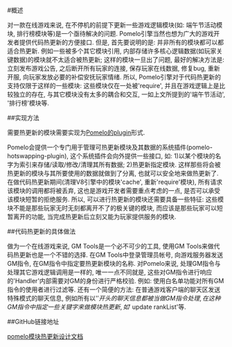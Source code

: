 #概述

对一款在线游戏来说, 在不停机的前提下更新一些游戏逻辑模块(如: 端午节活动模块, 排行榜模块等)是一个亟待解决的问题. Pomelo引擎当然也想为广大的游戏开发者提供代码热更新的方便接口. 
但是, 首先要说明的是: 并非所有的模块都可以都适合热更新. 例如一些被多个其它模块引用, 内部存储许多核心逻辑数据(如玩家关键数据)的模块就不太适合被热更新; 这样的模块一旦出了问题, 最好的解决方法是: 立刻发布游戏公告, 之后断开所有玩家的连接, 保存玩家在线数据, 修复bug, 重新开服, 向玩家发放必要的补偿安抚玩家情绪. 所以, Pomelo引擎对于代码热更新的支持仅限于这样的一些模块: 这些模块仅在一处被'require', 并且在游戏逻辑上是比较独立的存在, 与其它模块没有太多的耦合和交互, 一如上文所提到的'端午节活动', '排行榜'模块等.


##实现方法

需要热更新的模块需要实现为[Pomelo的plugin](https://github.com/NetEase/pomelo/wiki/plugin%E6%96%87%E6%A1%A3)形式.

Pomelo会提供一个专门用于管理可热更新模块及其数据的系统插件(pomelo-hotswapping-plugin), 这个系统插件会向外提供一些接口, 如: 1)以某个模块的名字为索引来存储/读取/修改/清理其所有数据; 2)热更新指定模块. 这样那些将会被热更新的模块与其所要使用的数据就做到了分离, 也就可以安全地来做热更新了. 在做代码热更新期间(清理V8引擎中的模块'cache', 重新'require'模块), 所有请求该模块的调用都将被丢弃, 这也是游戏开发者需要重点考虑的一点, 是否可以承受该模块短暂的拒绝服务. 所以, 可以进行热更新的模块还需要具备一些特征: 这些模块不能是那些玩家无时无刻都离开不了的极关键的模块, 而应该是那些玩家可以短暂离开的功能, 当完成热更新后立刻又能为玩家提供服务的模块.




##代码热更新的具体做法

做为一个在线游戏来说, GM Tools是一个必不可少的工具, 使用GM Tools来做代码热更新也是一个不错的选择. 在GM Tools中登录管理员帐号, 向游戏服务器发送GM指令, 在GM指令中指定要热更新模块的名称. 对Pomelo来说, 处理GM指令与处理其它游戏逻辑调用是一样的, 唯一一点不同就是, 这些对GM指令进行响应的'Handler'内部需要对GM的身份进行严格校验. 例如: 使用白名单功能对所有GM指令的使用者进行过滤等.
还有一个简便的方法: 在普通游戏客户端的聊天区发送特殊模式的聊天信息, 例如所有以'$'开头的聊天信息都被当做GM指令处理, 在这种GM指令中指定一些关键字来做模块热更新, 如'$ update rankList'等.


##GitHub链接地址

[pomelo模块热更新设计文档](https://github.com/palmtoy/pomelo-wiki/blob/master/Chinese/pomelo%E6%A8%A1%E5%9D%97%E7%83%AD%E6%9B%B4%E6%96%B0%E8%AE%BE%E8%AE%A1%E6%96%87%E6%A1%A3.md)